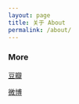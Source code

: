 ```yaml
---
layout: page
title: 关于 About
permalink: /about/
---
```


### More

[豆瓣](http://www.douban.com/people/arborzhu/)

[微博](http://weibo.com/p/1005051500823240)

